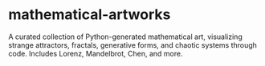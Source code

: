 # mathematical-artworks
A curated collection of Python-generated mathematical art, visualizing strange attractors, fractals, generative forms, and chaotic systems through code. Includes Lorenz, Mandelbrot, Chen, and more.
